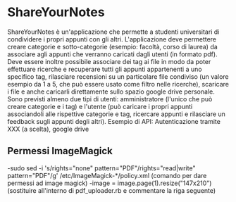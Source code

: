 # ShareYourNotes

ShareYourNotes è un'applicazione che permette a studenti universitari di condividere i propri appunti con gli altri. L'applicazione deve permettere creare categorie e sotto-categorie (esempio: facoltà, corso di laurea) da associare agli appunti che verranno caricati dagli utenti (in formato pdf). Deve essere inoltre possibile associare dei tag ai file in modo da poter effettuare ricerche e recuperare tutti gli appunti appartenenti a uno specifico tag, rilasciare recensioni su un particolare file condiviso (un valore esempio da 1 a 5, che può essere usato come filtro nelle ricerche), scaricare i file e anche caricarli direttamente sullo spazio google  drive personale. Sono previsti almeno due tipi di utenti: amministratore (l'unico che può creare categorie e i tag) e l'utente (può caricare i propri appunti associandoli alle rispettive categorie e tag, ricercare appunti e rilasciare un feedback sugli appunti degli altri). 
Esempio di API: Autenticazione tramite XXX (a scelta), google drive
## Permessi ImageMagick
-sudo sed -i 's/rights="none" pattern="PDF"/rights="read|write" pattern="PDF"/g' /etc/ImageMagick-*/policy.xml (comando per dare permessi ad image magick) -image = image.page(1).resize("147x210") (sostituire all'interno di pdf_uploader.rb e commentare la riga seguente)
